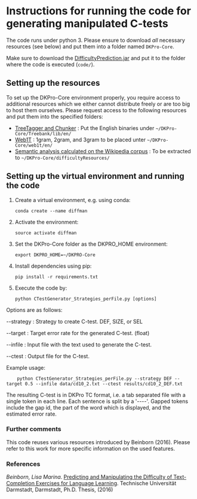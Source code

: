 # Instructions for running the code for generating manipulated C-tests

The code runs under python 3. Please ensure to download *all* necessary resources (see below) and put them into a folder named `DKPro-Core`. 

Make sure to download the [DifficultyPrediction.jar](https://public.ukp.informatik.tu-darmstadt.de/acl19-C_test-difficulty-manipulation/DifficultyPrediction.jar) and put it to the folder where the code is executed (`code/`).

## Setting up the resources

To set up the DKPro-Core environment properly, you require access to additional resources which we either cannot distribute freely or are too big to host them ourselves. Please request access to the following resources and put them into the specified folders:

* [TreeTagger and Chunker](https://www.cis.uni-muenchen.de/~schmid/tools/TreeTagger/) : Put the English binaries under `~/DKPro-Core/Treebank/lib/en/`
* [Web1T](https://catalog.ldc.upenn.edu/LDC2006T13) :  1gram, 2gram, and 3gram to be placed unter `~/DKPro-Core/web1t/en/`
* [Semantic analysis calculated on the Wikipedia corpus](https://public.ukp.informatik.tu-darmstadt.de/baer/wp_eng_lem_nc_c.zip) : To be extracted to `~/DKPro-Core/difficultyResources/`

## Setting up the virtual environment and running the code

1.	Create a virtual environment, e.g. using conda: 

		conda create --name diffman

2.	Activate the environment:

		source activate diffman

3.	Set the DKPro-Core folder as the DKPRO_HOME environment:

		export DKPRO_HOME=~/DKPRO-Core

4.	Install dependencies using pip:

		pip install -r requirements.txt

5. 	Execute the code by:

		python CTestGenerator_Strategies_perFile.py [options]

Options are as follows:

--strategy : Strategy to create C-test. DEF, SIZE, or SEL

--target : Target error rate for the generated C-test. (float)

--infile : Input file with the text used to generate the C-test. 

--ctest : Output file for the C-test.

Example usage:

        python CTestGenerator_Strategies_perFile.py --strategy DEF --target 0.5 --infile data/cd10_2.txt --ctest results/cd10_2_DEF.txt

The resulting C-test is in DKPro TC format, i.e. a tab separated file with a single token in each line.
Each sentence is split by a '----'. Gapped tokens include the gap id, the part of the word which is displayed, and the estimated error rate.


### Further comments

This code reuses various resources introduced by Beinborn (2016). Please refer to this work for more specific information on the used features. 

### References
*Beinborn, Lisa Marina*. [Predicting and Manipulating the Difficulty of Text-Completion Exercises for Language Learning](http://tuprints.ulb.tu-darmstadt.de/5647/).
Technische Universität Darmstadt, Darmstadt, Ph.D. Thesis, (2016) 
